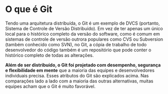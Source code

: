 # O que é Git

Tendo uma arquitetura distribuída, o Git é um exemplo de DVCS (portanto, Sistema de Controle de Versão Distribuído). Em vez de ter apenas um único local para o histórico completo da versão do software, como é comum em sistemas de controle de versão outrora populares como CVS ou Subversion (também conhecido como SVN), no Git, a cópia de trabalho de todo desenvolvedor do código também é um repositório que pode conter o histórico completo de todas as alterações.

**Além de ser distribuído, o Git foi projetado com desempenho, segurança e flexibilidade em mente** que a maioria das equipes e desenvolvedores individuais precisa. Esses atributos do Git são explicados acima. Nas comparações lado a lado com a maioria das outras alternativas, muitas equipes acham que o Git é muito favorável.




